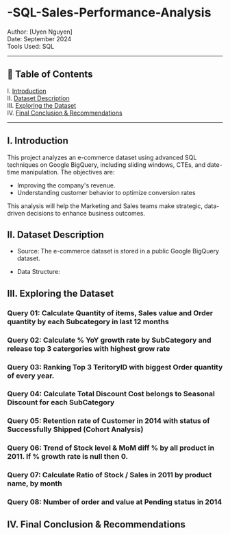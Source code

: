 # -SQL-Sales-Performance-Analysis

Author: [Uyen Nguyen]  
Date: September 2024  
Tools Used: SQL 

---

## 📑 Table of Contents  
I. [Introduction](#i-introduction)  
II. [Dataset Description](#ii-dataset-description)  
III. [Exploring the Dataset](#iii-exploring-the-dataset)  
IV. [Final Conclusion & Recommendations](#iv-final-conclusion--recommendations)

---

## I. Introduction

This project analyzes an e-commerce dataset using advanced SQL techniques on Google BigQuery, including sliding windows, CTEs, and date-time manipulation.
The objectives are:
- Improving the company's revenue.
- Understanding customer behavior to optimize conversion rates 

This analysis will help the Marketing and Sales teams make strategic, data-driven decisions to enhance business outcomes.

## II. Dataset Description

- Source: The e-commerce dataset is stored in a public Google BigQuery dataset.
  

-  Data Structure:



## III. Exploring the Dataset

### Query 01: Calculate Quantity of items, Sales value and Order quantity by each Subcategory in  last 12 months


### Query 02: Calculate % YoY growth rate by SubCategory and release top 3 catergories with highest grow rate


### Query 03: Ranking Top 3 TeritoryID with biggest Order quantity of every year. 


### Query 04: Calculate Total Discount Cost belongs to Seasonal Discount for each SubCategory


### Query 05: Retention rate of Customer in 2014 with status of Successfully Shipped (Cohort Analysis) 


### Query 06: Trend of Stock level & MoM diff % by all product in 2011. If % growth rate is null then 0.



### Query 07: Calculate Ratio of Stock / Sales in 2011 by product name, by month

### Query 08: Number of order and value at Pending status in 2014





## IV. Final Conclusion & Recommendations 

